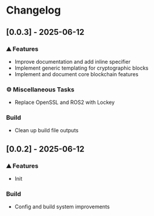 # Changelog

## [0.0.3] - 2025-06-12

### <!-- 0 -->⛰️  Features

- Improve documentation and add inline specifier
- Implement generic templating for cryptographic blocks
- Implement and document core blockchain features

### <!-- 7 -->⚙️ Miscellaneous Tasks

- Replace OpenSSL and ROS2 with Lockey

### Build

- Clean up build file outputs

## [0.0.2] - 2025-06-12

### <!-- 0 -->⛰️  Features

- Init

### Build

- Config and build system improvements

